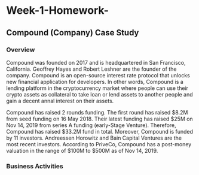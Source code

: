 # Week-1-Homework-
## Compound (Company) Case Study

### Overview 

Compound was founded on 2017 and is headquartered in San Francisco, California. Geoffrey Hayes and Robert Leshner are the founder of the company. Compound is an open-source interest rate protocol that unlocks new financial application for developers. In other words, Compound is a lending platform in the cryptocurrency market where people can use their crypto assets as collateral to take loan or lend assets to another people and gain a decent annal interest on their assets.  

Compound has raised 2 rounds funding. The first round has raised $8.2M from seed funding on 16 May 2018. Their latest funding has raised $25M on Nov 14, 2019 from series A funding (early-Stage Venture). Therefore, Compound has raised $33.2M fund in total. Moreover, Compound is funded by 11 investors. Andreessen Horowitz and Bain Capital Ventures are the most recent investors. According to PriveCo, Compound has a post-money valuation in the range of $100M to $500M as of Nov 14, 2019. 


### Business Activities 
